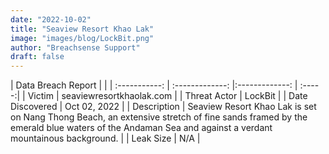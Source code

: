 ```yaml
---
date: "2022-10-02"
title: "Seaview Resort Khao Lak"
image: "images/blog/LockBit.png"
author: "Breachsense Support"
draft: false
---
```


| Data Breach Report           |              | 
| :-----------: | :-------------:     |:-------------:    | :-----:|
| Victim      | seaviewresortkhaolak.com      | 
| Threat Actor      | LockBit      | 
| Date Discovered      | Oct 02, 2022      | 
| Description      | Seaview Resort Khao Lak is set on Nang Thong Beach, an extensive stretch of fine sands framed by the emerald blue waters of the Andaman Sea and against a verdant mountainous background.      | 
| Leak Size      | N/A      | 

